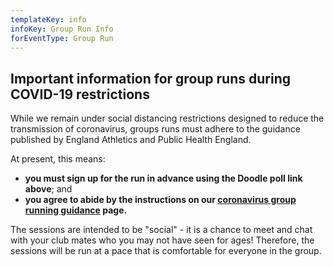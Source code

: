 ```yaml
---
templateKey: info
infoKey: Group Run Info
forEventType: Group Run
---
```

## Important information for group runs during COVID-19 restrictions

While we remain under social distancing restrictions designed to reduce the
transmission of coronavirus, groups runs must adhere to the guidance published
by England Athletics and Public Health England.

At present, this means:

* **you must sign up for the run in advance using the Doodle poll link above**; and
* **you agree to abide by the instructions on our [coronavirus group running guidance](/about/coronavirus-group-running-guidance) page.**

The sessions are intended to be "social" - it is a chance to meet and chat with 
your club mates who you may not have seen for ages! Therefore, the sessions 
will be run at a pace that is comfortable for everyone in the group.
